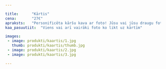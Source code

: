 ```yaml
---

title:      "Kārtis"
cena:       "27€"
apraksts:   "Personificēta kāršu kava ar foto! Jūsu vai jūsu draugu foto uz kārtīm un tematiskas kāršu otras puses. Lieliska dāvana vīrietim, kuram pokeris nav sveša lieta!"
kaa_pasuutiit:  "Viens vai arī vairāki foto ko likt uz kārtīm"

images:
 - image: produkti/kaartis/1.jpg
   thumb: produkti/kaartis/thumb.jpg
 - image: produkti/kaartis/2.jpg
 - image: produkti/kaartis/3.jpg

---
```

